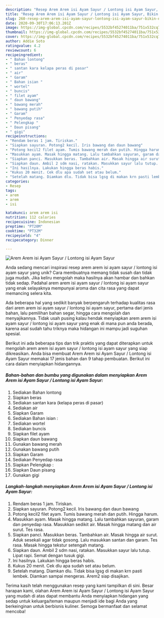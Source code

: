 ```yaml
---
description: "Resep Arem Arem isi Ayam Sayur / Lontong isi Ayam Sayur, Bikin Ngiler"
title: "Resep Arem Arem isi Ayam Sayur / Lontong isi Ayam Sayur, Bikin Ngiler"
slug: 260-resep-arem-arem-isi-ayam-sayur-lontong-isi-ayam-sayur-bikin-ngiler
date: 2020-09-30T17:06:13.201Z
image: https://img-global.cpcdn.com/recipes/5532bf45274011ba/751x532cq70/arem-arem-isi-ayam-sayur-lontong-isi-ayam-sayur-foto-resep-utama.jpg
thumbnail: https://img-global.cpcdn.com/recipes/5532bf45274011ba/751x532cq70/arem-arem-isi-ayam-sayur-lontong-isi-ayam-sayur-foto-resep-utama.jpg
cover: https://img-global.cpcdn.com/recipes/5532bf45274011ba/751x532cq70/arem-arem-isi-ayam-sayur-lontong-isi-ayam-sayur-foto-resep-utama.jpg
author: Addie Soto
ratingvalue: 4.2
reviewcount: 6
recipeingredient:
- " Bahan lontong"
- " beras"
- " santan kara kelapa peras di pasar"
- " air"
- " Garam"
- " Bahan isian "
- " wortel"
- " buncis"
- " filet ayam"
- " daun bawang"
- " bawang merah"
- " bawang putih"
- " Garam"
- " Penyedap rasa"
- " Pelengkap "
- " Daun pisang"
- " gigi"
recipeinstructions:
- "Rendam beras 1 jam. Tiriskan."
- "Siapkan sayuran. Potong2 kecil. Iris bawang dan daun bawang"
- "Potong kecil2 filet ayam. Tumis bawang merah dan putih. Hingga harum."
- "Masukkan ayam. Masak hingga matang. Lalu tambahkan sayuran, garam dan penyedap rasa. Masukkan sedikit air. Masak hingga matang dan air surut. Tes rasa."
- "Siapkan panci. Masukkan beras. Tambahkan air. Masak hingga air surut. Aduk sesekali agar tidak gosong. Lalu masukkan santan dan garam. Tes rasa. Masak hingga tekstur setengah matang."
- "Siapkan daun. Ambil 2 sdm nasi, ratakan. Masukkan sayur lalu tutup. Lipat rapi. Semat dengan tusuk gigi."
- "Ini hasilnya. Lakukan hingga beras habis."
- "Kukus 20 menit. Cek dlu apa sudah set atau belum."
- "Setelah matang. Diamkan dlu. Tidak bisa lgsg di makan krn pasti lembek. Diamkan sampai mengeras. Arem2 siap disajikan."
categories:
- Resep
tags:
- arem
- arem
- isi

katakunci: arem arem isi 
nutrition: 112 calories
recipecuisine: Indonesian
preptime: "PT20M"
cooktime: "PT32M"
recipeyield: "4"
recipecategory: Dinner

---
```



![Arem Arem isi Ayam Sayur / Lontong isi Ayam Sayur](https://img-global.cpcdn.com/recipes/5532bf45274011ba/751x532cq70/arem-arem-isi-ayam-sayur-lontong-isi-ayam-sayur-foto-resep-utama.jpg)

Anda sedang mencari inspirasi resep arem arem isi ayam sayur / lontong isi ayam sayur yang unik? Cara membuatnya memang tidak susah dan tidak juga mudah. Jika keliru mengolah maka hasilnya akan hambar dan bahkan tidak sedap. Padahal arem arem isi ayam sayur / lontong isi ayam sayur yang enak selayaknya mempunyai aroma dan cita rasa yang dapat memancing selera kita.

Ada beberapa hal yang sedikit banyak berpengaruh terhadap kualitas rasa dari arem arem isi ayam sayur / lontong isi ayam sayur, pertama dari jenis bahan, lalu pemilihan bahan segar, hingga cara mengolah dan menyajikannya. Tidak usah pusing kalau hendak menyiapkan arem arem isi ayam sayur / lontong isi ayam sayur yang enak di mana pun anda berada, karena asal sudah tahu triknya maka hidangan ini mampu jadi suguhan spesial.




Berikut ini ada beberapa tips dan trik praktis yang dapat diterapkan untuk mengolah arem arem isi ayam sayur / lontong isi ayam sayur yang siap dikreasikan. Anda bisa membuat Arem Arem isi Ayam Sayur / Lontong isi Ayam Sayur memakai 17 jenis bahan dan 9 tahap pembuatan. Berikut ini cara dalam menyiapkan hidangannya.

<!--inarticleads1-->

##### Bahan-bahan dan bumbu yang digunakan dalam menyiapkan Arem Arem isi Ayam Sayur / Lontong isi Ayam Sayur:

1. Sediakan  Bahan lontong
1. Siapkan  beras
1. Sediakan  santan kara (kelapa peras di pasar)
1. Sediakan  air
1. Siapkan  Garam
1. Sediakan  Bahan isian :
1. Sediakan  wortel
1. Sediakan  buncis
1. Siapkan  filet ayam
1. Siapkan  daun bawang
1. Gunakan  bawang merah
1. Gunakan  bawang putih
1. Siapkan  Garam
1. Sediakan  Penyedap rasa
1. Siapkan  Pelengkap :
1. Siapkan  Daun pisang
1. Gunakan  gigi




<!--inarticleads2-->

##### Langkah-langkah menyiapkan Arem Arem isi Ayam Sayur / Lontong isi Ayam Sayur:

1. Rendam beras 1 jam. Tiriskan.
1. Siapkan sayuran. Potong2 kecil. Iris bawang dan daun bawang
1. Potong kecil2 filet ayam. Tumis bawang merah dan putih. Hingga harum.
1. Masukkan ayam. Masak hingga matang. Lalu tambahkan sayuran, garam dan penyedap rasa. Masukkan sedikit air. Masak hingga matang dan air surut. Tes rasa.
1. Siapkan panci. Masukkan beras. Tambahkan air. Masak hingga air surut. Aduk sesekali agar tidak gosong. Lalu masukkan santan dan garam. Tes rasa. Masak hingga tekstur setengah matang.
1. Siapkan daun. Ambil 2 sdm nasi, ratakan. Masukkan sayur lalu tutup. Lipat rapi. Semat dengan tusuk gigi.
1. Ini hasilnya. Lakukan hingga beras habis.
1. Kukus 20 menit. Cek dlu apa sudah set atau belum.
1. Setelah matang. Diamkan dlu. Tidak bisa lgsg di makan krn pasti lembek. Diamkan sampai mengeras. Arem2 siap disajikan.




Terima kasih telah menggunakan resep yang kami tampilkan di sini. Besar harapan kami, olahan Arem Arem isi Ayam Sayur / Lontong isi Ayam Sayur yang mudah di atas dapat membantu Anda menyiapkan hidangan yang sedap untuk keluarga/teman maupun menjadi ide bagi Anda yang berkeinginan untuk berbisnis kuliner. Semoga bermanfaat dan selamat mencoba!
